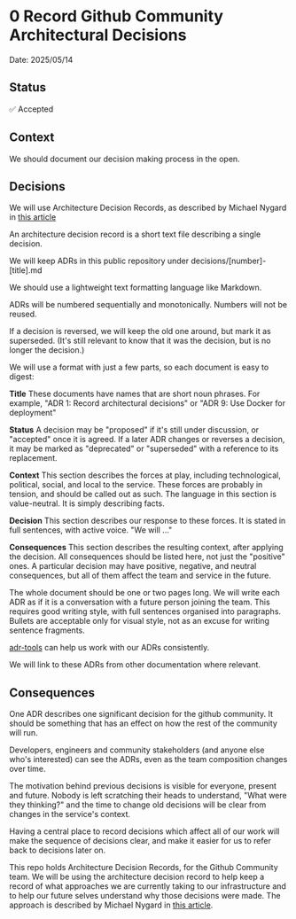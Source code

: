 # 0 Record Github Community Architectural Decisions

Date: 2025/05/14

## Status

✅ Accepted

## Context

We should document our decision making process in the open.

## Decisions

We will use Architecture Decision Records, as described by Michael Nygard in
[this
article](http://thinkrelevance.com/blog/2011/11/15/documenting-architecture-decisions)

An architecture decision record is a short text file describing a single
decision.

We will keep ADRs in this public repository under decisions/[number]-[title].md

We should use a lightweight text formatting language like Markdown.

ADRs will be numbered sequentially and monotonically. Numbers will not be
reused.

If a decision is reversed, we will keep the old one around, but mark it as
superseded. (It's still relevant to know that it was the decision, but is no
longer the decision.)

We will use a format with just a few parts, so each document is easy to digest:

**Title** These documents have names that are short noun phrases. For example,
"ADR 1: Record architectural decisions" or "ADR 9: Use Docker for deployment"

**Status** A decision may be "proposed" if it's still under discussion, or
"accepted" once it is agreed. If a later ADR changes or reverses a decision, it
may be marked as "deprecated" or "superseded" with a reference to its
replacement.

**Context** This section describes the forces at play, including technological,
political, social, and local to the service. These forces are probably in
tension, and should be called out as such. The language in this section is
value-neutral. It is simply describing facts.

**Decision** This section describes our response to these forces. It is stated
in full sentences, with active voice. "We will ..."

**Consequences** This section describes the resulting context, after applying
the decision. All consequences should be listed here, not just the "positive"
ones. A particular decision may have positive, negative, and neutral
consequences, but all of them affect the team and service in the future.

The whole document should be one or two pages long. We will write each ADR as
if it is a conversation with a future person joining the team. This requires
good writing style, with full sentences organised into paragraphs. Bullets are
acceptable only for visual style, not as an excuse for writing sentence
fragments.

[adr-tools](https://github.com/npryce/adr-tools) can help us work with our ADRs
consistently.

We will link to these ADRs from other documentation where relevant.

## Consequences

One ADR describes one significant decision for the github community. It should be
something that has an effect on how the rest of the community will run.

Developers, engineers and community stakeholders (and anyone else who's interested) can see
the ADRs, even as the team composition changes over time.

The motivation behind previous decisions is visible for everyone, present and
future. Nobody is left scratching their heads to understand, "What were they
thinking?" and the time to change old decisions will be clear from changes in
the service's context.

Having a central place to record decisions which affect all of our work will
make the sequence of decisions clear, and make it easier for us to refer back to
decisions later on.

This repo holds Architecture Decision Records, for the Github Community team. We
will be using the architecture decision record to help keep a record of what
approaches we are currently taking to our infrastructure and to help our future
selves understand why those decisions were made. The approach is described by
Michael Nygard in [this
article](http://thinkrelevance.com/blog/2011/11/15/documenting-architecture-decisions).

